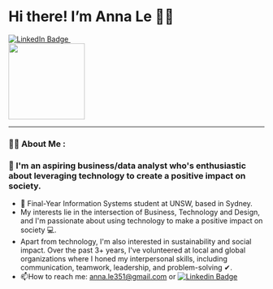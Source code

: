 # Hi there! I’m Anna Le 🙋‍♀️ 

<div id="badges">
  <a href="https://www.linkedin.com/in/quynhle35/">
  <img src="https://img.shields.io/badge/LinkedIn-blue?style=flat&logo=Linkedin&logoColor=white" alt="LinkedIn Badge"/>
    <img src="https://komarev.com/ghpvc/?username=annanana164&style=plastic&color=blueviolet" alt=""/>
    </a>
  </div>
 <div id="header" align="textStart">
  <img src="https://media.giphy.com/media/SHjOSDkKZ18qOHA5B5/giphy.gif" width="150"/>
</div>

 ---
 ### :woman_technologist: About Me :
 <h3> 🌿 I'm an aspiring business/data analyst who's enthusiastic about leveraging technology to create a positive impact on society.</h3> 
 
- 💼 Final-Year Information Systems student at UNSW, based in Sydney.
- My interests lie in the intersection of Business, Technology and Design, and I'm passionate about using technology to make a positive impact on society 💻.
- Apart from technology, I'm also interested in sustainability and social impact. Over the past 3+ years, I've volunteered at local and global organizations where I honed my interpersonal skills, including communication, teamwork, leadership, and problem-solving ✔.
- :mailbox:How to reach me: anna.le351@gmail.com or [![Linkedin Badge](https://img.shields.io/badge/-Linkedin-blue?style=flat&logo=Linkedin&logoColor=white)]((https://www.linkedin.com/in/quynhle35/))

